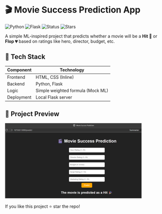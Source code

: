
# 🎬 Movie Success Prediction App

![Python](https://img.shields.io/badge/Python-3.9+-blue)
![Flask](https://img.shields.io/badge/Flask-Web%20App-green)
![Status](https://img.shields.io/badge/Project-Completed-success)
![Stars](https://img.shields.io/github/stars/Nirvigna21/Movie-Prediction?style=social)

A simple ML-inspired project that predicts whether a movie will be a **Hit 🎉** or **Flop 💔** based on ratings like hero, director, budget, etc.

## 🚀 Tech Stack
| Component | Technology |
|---------|------------|
Frontend | HTML, CSS (Inline)
Backend | Python, Flask
Logic | Simple weighted formula (Mock ML)
Deployment | Local Flask server

## 📸 Project Preview
<img src="screenshot.png" width="450">

If you like this project ⭐ star the repo!
